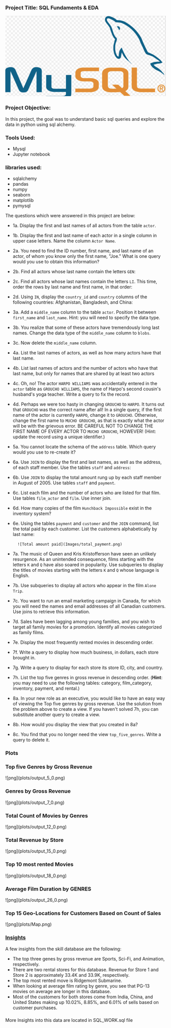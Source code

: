 <h3>Project Title: SQL Fundaments & EDA</h3>

![png](plots/mysql.png)

<h3>Project Objective:</h3> In this project, the goal was to understand basic sql queries
and explore the data in python using sql alchemy. 

<h3>Tools Used:</h3> 
<ul>
<li>Mysql</li>
<li>Jupyter notebook</li>
</ul>

<h3>libraries used:</h3>
<ul>
<li>sqlalchemy </li>
<li>pandas </li>
<li>numpy </li>
<li>seaborn </li>
<li>matplotlib</li>
<li>pymysql</li>
</ul>
The questions which were answered in this project are below:

* 1a. Display the first and last names of all actors from the table `actor`. 

* 1b. Display the first and last name of each actor in a single column in upper case letters. Name the column `Actor Name`. 

* 2a. You need to find the ID number, first name, and last name of an actor, of whom you know only the first name, "Joe." What is one query would you use to obtain this information?
  	
* 2b. Find all actors whose last name contain the letters `GEN`:
  	
* 2c. Find all actors whose last names contain the letters `LI`. This time, order the rows by last name and first name, in that order:

* 2d. Using `IN`, display the `country_id` and `country` columns of the following countries: Afghanistan, Bangladesh, and China:

* 3a. Add a `middle_name` column to the table `actor`. Position it between `first_name` and `last_name`. Hint: you will need to specify the data type.
  	
* 3b. You realize that some of these actors have tremendously long last names. Change the data type of the `middle_name` column to `blobs`.

* 3c. Now delete the `middle_name` column.

* 4a. List the last names of actors, as well as how many actors have that last name.
  	
* 4b. List last names of actors and the number of actors who have that last name, but only for names that are shared by at least two actors
  	
* 4c. Oh, no! The actor `HARPO WILLIAMS` was accidentally entered in the `actor` table as `GROUCHO WILLIAMS`, the name of Harpo's second cousin's husband's yoga teacher. Write a query to fix the record.
  	
* 4d. Perhaps we were too hasty in changing `GROUCHO` to `HARPO`. It turns out that `GROUCHO` was the correct name after all! In a single query, if the first name of the actor is currently `HARPO`, change it to `GROUCHO`. Otherwise, change the first name to `MUCHO GROUCHO`, as that is exactly what the actor will be with the grievous error. BE CAREFUL NOT TO CHANGE THE FIRST NAME OF EVERY ACTOR TO `MUCHO GROUCHO`, HOWEVER! (Hint: update the record using a unique identifier.)

* 5a. You cannot locate the schema of the `address` table. Which query would you use to re-create it?

* 6a. Use `JOIN` to display the first and last names, as well as the address, of each staff member. Use the tables `staff` and `address`:

* 6b. Use `JOIN` to display the total amount rung up by each staff member in August of 2005. Use tables `staff` and `payment`. 
  	
* 6c. List each film and the number of actors who are listed for that film. Use tables `film_actor` and `film`. Use inner join.
  	
* 6d. How many copies of the film `Hunchback Impossible` exist in the inventory system?

* 6e. Using the tables `payment` and `customer` and the `JOIN` command, list the total paid by each customer. List the customers alphabetically by last name:

  ```
  	![Total amount paid](Images/total_payment.png)
  ```

* 7a. The music of Queen and Kris Kristofferson have seen an unlikely resurgence. As an unintended consequence, films starting with the letters `K` and `Q` have also soared in popularity. Use subqueries to display the titles of movies starting with the letters `K` and `Q` whose language is English. 

* 7b. Use subqueries to display all actors who appear in the film `Alone Trip`.
   
* 7c. You want to run an email marketing campaign in Canada, for which you will need the names and email addresses of all Canadian customers. Use joins to retrieve this information.

* 7d. Sales have been lagging among young families, and you wish to target all family movies for a promotion. Identify all movies categorized as family films.

* 7e. Display the most frequently rented movies in descending order.
  	
* 7f. Write a query to display how much business, in dollars, each store brought in.

* 7g. Write a query to display for each store its store ID, city, and country.
  	
* 7h. List the top five genres in gross revenue in descending order. (**Hint**: you may need to use the following tables: category, film_category, inventory, payment, and rental.)
  	
* 8a. In your new role as an executive, you would like to have an easy way of viewing the Top five genres by gross revenue. Use the solution from the problem above to create a view. If you haven't solved 7h, you can substitute another query to create a view.
  	
* 8b. How would you display the view that you created in 8a?

* 8c. You find that you no longer need the view `top_five_genres`. Write a query to delete it.



<h3>Plots</h3>

<h3>Top five Genres by Gross Revenue</h3>
![png](plots/output_5_0.png)


<h3>Genres by Gross Revenue</h3>
![png](plots/output_7_0.png)
<h3>Total Count of Movies by Genres</h3>
![png](plots/output_12_0.png)
<h3>Total Revenue by Store</h3>
![png](plots/output_15_0.png)
<h3>Top 10 most rented Movies</h3>
![png](plots/output_18_0.png)
<h3>Average Film Duration by GENRES</h3>
![png](plots/output_26_0.png)
<h3>Top 15 Geo-Locations for Customers Based on Count of Sales</h3> 
![png](plots/Map.png)

<h3><u>Insights</u></h3> 

A few insights from the skill database are the following:

<ul>
<li>The top three genes by gross revenue are Sports, Sci-Fi, and Animation, respectively.</li> 

<li>There are two rental stores for this database. Revenue for Store 1 and Store 2 is approximately 33.4K and 33.9K, respectively.</li> 

<li>The top most rented move is Ridgemont Submarine.</li> 

<li>When looking at average film rating by genre, you see that PG-13 movies on average are longer in this database.</li>  

<li>Most of the customers for both stores come from India, China, and United States making up 10.02%, 8.85%, and 6.01% of sells based on customer purchases.</li> 
</ul>

<h3></h3>More Insights into this data are located in  SQL_WORK.sql file</h3>


